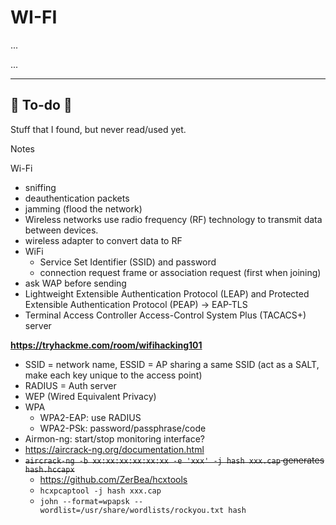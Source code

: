 # WI-FI

<div class="row row-cols-lg-2"><div>

...
</div><div>

...
</div></div>

<hr class="sep-both">

## 👻 To-do 👻

Stuff that I found, but never read/used yet.

<div class="row row-cols-lg-2"><div>

Notes

Wi-Fi

* sniffing
* deauthentication packets
* jamming (flood the network)
* Wireless networks use radio frequency (RF) technology to transmit data between devices.
* wireless adapter to convert data to RF
* WiFi
    * Service Set Identifier (SSID) and password
    * connection request frame or association request (first when joining)
* ask WAP before sending
* Lightweight Extensible Authentication Protocol (LEAP) and Protected Extensible Authentication Protocol (PEAP) -> EAP-TLS
* Terminal Access Controller Access-Control System Plus (TACACS+) server
</div><div>

**https://tryhackme.com/room/wifihacking101**

* SSID = network name, ESSID = AP sharing a same SSID (act as a SALT, make each key unique to the access point)
* RADIUS = Auth server
* WEP (Wired Equivalent Privacy)
* WPA
    * WPA2-EAP: use RADIUS
    * WPA2-PSk: password/passphrase/code
* Airmon-ng: start/stop monitoring interface?
* https://aircrack-ng.org/documentation.html
* ~~`aircrack-ng -b xx:xx:xx:xx:xx:xx -e 'xxx' -j hash xxx.cap` generates `hash.hccapx`~~
    * https://github.com/ZerBea/hcxtools
    * `hcxpcaptool -j hash xxx.cap`
    * `john --format=wpapsk --wordlist=/usr/share/wordlists/rockyou.txt hash`
</div></div>
